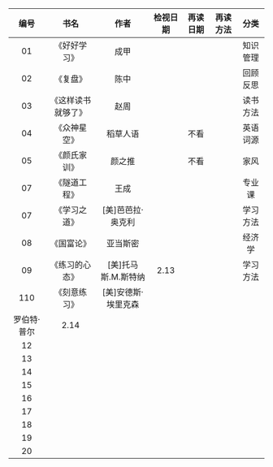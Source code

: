 

|编号|书名 |作者 |检视日期|再读日期|再读方法|分类|
|:---:|:--:|:--:|:-:|:-:|:-:|:-:|
|01  |《好好学习》| 成甲|| || 知识管理|
|02  |《复盘》| 陈中| || |回顾反思|
|03  |《这样读书就够了》 | 赵周| || |读书方法|
|04  |《众神星空》| 稻草人语| |不看| |英语词源|
|05  |《颜氏家训》| 颜之推| |不看| |家风|
|07 |《隧道工程》| 王成| || |专业课|
|07 |《学习之道》| [美]芭芭拉·奥克利| || |学习方法|
|08|《国富论》| 亚当斯密| || |经济学|
|09 |《练习的心态》| [美]托马斯.M.斯特纳|2.13 || |学习方法|
|110 |  《刻意练习》    |[美]安德斯·埃里克森
罗伯特·普尔 | 2.14   |     |      |     |
|12|      | |    |     |      |     |
|13 |      | |    |     |      |     |
|14 |      | |    |     |      |     |
|15 |      | |    |     |      |     |
|16 |      | |    |     |      |     |
|17 |      | |    |     |      |     |
|18 |      | |    |     |      |     |
|19 |      | |    |     |      |     |
|20 |      | |    |     |      |     |



